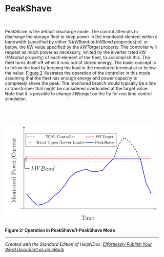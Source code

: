 # PeakShave

&nbsp;

PeakShave is the default discharge mode. The control attempts to discharge the storage fleet to keep power in the monitored element within a bandwidth (specified by either *%kWBand* or *kWBand* properties) of, or below, the kW value specified by the *kWTarget* property. The controller will request as much power as necessary, limited by the inverter rated kW (*kWrated* property) of each element of the fleet, to accomplish this. The fleet turns itself off when it runs out of stored energy. The basic concept is to follow the load by keeping the load in the monitored terminal at or below the value. [Figure 2](<OpenDSSDocumentation.md#\_bookmark2>) illustrates the operation of the controller in this mode assuming that the fleet has enough energy and power capacity to completely shave the peak. The monitored branch would typically be a line or transformer that might be considered overloaded at the target value. Note that it is possible to change *kWtarget* on the fly for real time control simulation.

&nbsp;

&nbsp;

![A graph with a line and a line](<lib/NewItem406.png>)

**Figure 2: Operation in PeakShave/I-PeakShave Mode**


***
_Created with the Standard Edition of HelpNDoc: [Effortlessly Publish Your Word Document as an eBook](<https://www.helpndoc.com/step-by-step-guides/how-to-convert-a-word-docx-file-to-an-epub-or-kindle-ebook/>)_
